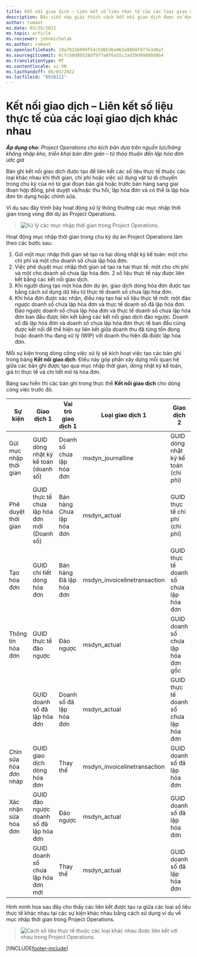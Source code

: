 ```yaml
---
title: Kết nối giao dịch – Liên kết số liệu thực tế của các loại giao dịch khác nhau
description: Bài viết này giải thích cách kết nối giao dịch được sử dụng để liên kết số liệu thực tế thuộc các loại khác nhau nhằm giúp theo dõi khả năng sinh lời, tồn đọng lập hóa đơn và các phép tính doanh thu đã lập hóa đơn so với chưa lập hóa đơn.
author: rumant
ms.date: 03/25/2021
ms.topic: article
ms.reviewer: johnmichalak
ms.author: rumant
ms.openlocfilehash: 19a78336099f54c5d6b36a963a90b9fd77e3d0af
ms.sourcegitcommit: 6cfc50d89528df977a8f6a55c1ad39d99800d9b4
ms.translationtype: MT
ms.contentlocale: vi-VN
ms.lasthandoff: 06/03/2022
ms.locfileid: "8926112"
---
```

# <a name="transaction-connections---link-actuals-of-different-transaction-types"></a>Kết nối giao dịch – Liên kết số liệu thực tế của các loại giao dịch khác nhau

_**Áp dụng cho:** Project Operations cho kịch bản dựa trên nguồn lực/hàng không nhập kho, triển khai bản đơn giản – từ thỏa thuận đến lập hóa đơn ước giá_

Bản ghi kết nối giao dịch được tạo để liên kết các số liệu thực tế thuộc các loại khác nhau khi thời gian, chi phí hoặc việc sử dụng vật tư di chuyển trong chu kỳ của nó từ giai đoạn báo giá hoặc trước bán hàng sang giai đoạn hợp đồng, phê duyệt và/hoặc thu hồi, lập hóa đơn và có thể là lập hóa đơn tín dụng hoặc chỉnh sửa.

Ví dụ sau đây trình bày hoạt động xử lý thông thường các mục nhập thời gian trong vòng đời dự án Project Operations.

> ![Xử lý các mục nhập thời gian trong Project Operations.](media/basic-guide-17.png)

Hoạt động mục nhập thời gian trong chu kỳ dự án Project Operations làm theo các bước sau: 

1. Gửi một mục nhập thời gian sẽ tạo ra hai dòng nhật ký kế toán: một cho chi phí và một cho doanh số chưa lập hóa đơn. 
2. Việc phê duyệt mục nhập thời gian sẽ tạo ra hai thực tế: một cho chi phí và một cho doanh số chưa lập hóa đơn. 2 số liệu thực tế này được liên kết bằng các kết nối giao dịch.
3. Khi người dùng tạo một hóa đơn dự án, giao dịch dòng hóa đơn được tạo bằng cách sử dụng dữ liệu từ thực tế doanh số chưa lập hóa đơn.
4. Khi hóa đơn được xác nhận, điều này tạo hai số liệu thực tế mới: một đảo ngược doanh số chưa lập hóa đơn và thực tế doanh số đã lập hóa đơn. Đảo ngược doanh số chưa lập hóa đơn và thực tế doanh số chưa lập hóa đơn ban đầu được liên kết bằng các kết nối giao dịch đảo ngược. Doanh số đã lập hóa đơn và doanh số chưa lập hóa đơn thực tế ban đầu cũng được kết nối để thể hiện sự liên kết giữa doanh thu đã từng tồn đọng hoặc doanh thu đang xử lý (WIP) với doanh thu hiện đã được lập hóa đơn.   

Mỗi sự kiện trong dòng công việc xử lý sẽ kích hoạt việc tạo các bản ghi trong bảng **Kết nối giao dịch**. Điều này góp phần xây dựng mối quan hệ giữa các bản ghi được tạo qua mục nhập thời gian, dòng nhật ký kế toán, giá trị thực tế và chi tiết mô tả hóa đơn.

Bảng sau hiển thị các bản ghi trong thực thể **Kết nối giao dịch** cho dòng công việc trước đó.

|Sự kiện                   |Giao dịch 1                 |Vai trò giao dịch 1 |Loại giao dịch 1       |Giao dịch 2          |Vai trò giao dịch 2 |Loại giao dịch 2 |
|------------------------|------------------------------|---------------|-----------------------------|-----------------------------|-------------------|-------------------|
|Gửi mục nhập thời gian   |GUID dòng nhật ký kế toán (doanh số)     |Doanh số chưa lập hóa đơn |msdyn_journalline            |GUID dòng nhật ký kế toán (chi phí)     |Chi phí            |msdyn_journalline  |
|Phê duyệt thời gian           |GUID thực tế chưa lập hóa đơn mới (Doanh số)  |Bán hàng Chưa lập hóa đơn |msdyn_actual                 |GUID thực tế chi phí (chi phí)       |Chi phí            |msdyn_actual       |
|Tạo hóa đơn        |GUID chi tiết dòng hóa đơn      |Bán hàng Đã lập hóa đơn   |msdyn_invoicelinetransaction |GUID thực tế doanh số chưa lập hóa đơn   |Doanh số chưa lập hóa đơn  |msdyn_actual       |
|Thông tin hóa đơn    |GUID thực tế đảo ngược         |Đảo ngược      |msdyn_actual                 |GUID doanh số chưa lập hóa đơn gốc |Gốc        |msdyn_actual       |
|                        |GUID doanh số đã lập hóa đơn             |Doanh số đã lập hóa đơn   |msdyn_actual                 |GUID thực tế doanh số chưa lập hóa đơn   |Doanh số chưa lập hóa đơn  |msdyn_actual       |
|Chỉn sửa hóa đơn nháp |GUID giao dịch dòng hóa đơn|Thay thế      |msdyn_invoicelinetransaction |GUID doanh số đã lập hóa đơn            |Gốc        |msdyn_actual       |
|Xác nhận sửa hóa đơn|GUID đảo ngược doanh số đã lập hóa đơn  |Đảo ngược      |msdyn_actual                 |GUID doanh số đã lập hóa đơn            |Gốc        |msdyn_actual       |
|                        |GUID doanh số chưa lập hóa đơn mới |Thay thế            |msdyn_actual                 |GUID doanh số đã lập hóa đơn            |Gốc        |msdyn_actual       |


Hình minh họa sau đây cho thấy các liên kết được tạo ra giữa các loại số liệu thực tế khác nhau tại các sự kiện khác nhau bằng cách sử dụng ví dụ về mục nhập thời gian trong Project Operations.

> ![Cách số liệu thực tế thuộc các loại khác nhau được liên kết với nhau trong Project Operations.](media/TransactionConnections.png)

[!INCLUDE[footer-include](../includes/footer-banner.md)]
